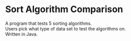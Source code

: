 # Sort Algorithm Comparison
A program that tests 5 sorting algorithms.  
Users pick what type of data set to test the algorithms on.  
Written in Java.

